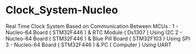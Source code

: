 # Clock_System-Nucleo

Real Time Clock System Based on Communication Between MCUs :
1 - Nucleo-64 Board ( STM32F446 ) & RTC Module ( Ds1307 ) Using I2C
2 - Nucleo-64 Board ( STM32F446 ) & Blue Pill Board ( STM32F103 ) Using SPI
3 - Nucleo-64 Board ( STM32F446 ) & PC ( Computer ) Using UART

